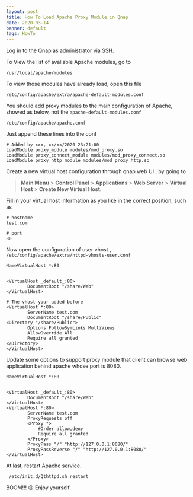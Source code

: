 ```yaml
---
layout: post
title: How To Load Apache Proxy Module in Qnap
date: 2020-03-14
banner: default
tags: HowTo
---
```



Log in to the Qnap as administrator via SSH. 

To View the list of avaliable Apache modules, go to 

```shell
/usr/local/apache/modules
```

To view those modules have already load, open this file

```shell
/etc/config/apache/extra/apache-default-modules.conf
```

You should add proxy modules to the main configuration of Apache, showed as below,  not the `apache-default-modules.conf`

```shell
/etc/config/apache/apache.conf
```

Just append these lines into the conf 

```shell
# Added by xxx, xx/xx/2020 23:21:00
LoadModule proxy_module modules/mod_proxy.so
LoadModule proxy_connect_module modules/mod_proxy_connect.so
LoadModule proxy_http_module modules/mod_proxy_http.so
```

Create a new virtual host configuration through qnap web UI , by going to 

> **Main Menu** > **Control Panel** > **Applications** > **Web Server** > **Virtual Host** > **Create New Virtual Host**.

Fill in your virtual host information as you like in the correct position, such as 

```shell
# hostname 
test.com

# port
80
```

Now open the configuration of user vhost , `/etc/config/apache/extra/httpd-vhosts-user.conf`

```shell
NameVirtualHost *:80


<VirtualHost _default_:80>
        DocumentRoot "/share/Web"
</VirtualHost>

# The vhost your added before
<VirtualHost *:80>
        ServerName test.com
        DocumentRoot "/share/Public"
<Directory "/share/Public">
        Options FollowSymLinks MultiViews
        AllowOverride All
        Require all granted
</Directory>
</VirtualHost>
```

Update some options to support proxy module that client can browse web application behind apache whose port is 8080.

```shell
NameVirtualHost *:80


<VirtualHost _default_:80>
        DocumentRoot "/share/Web"
</VirtualHost>
<VirtualHost *:80>
        ServerName test.com
        ProxyRequests off
        <Proxy *>
            #Order allow,deny
            Require all granted
        </Proxy>
        ProxyPass "/" "http://127.0.0.1:8080/"
        ProxyPassReverse "/" "http://127.0.0.1:8080/"
</VirtualHost>
```

At last, restart Apache service.

```shell
 /etc/init.d/Qthttpd.sh restart
```

BOOM!!! 😉 Enjoy yourself. 

